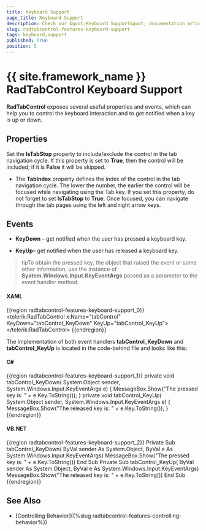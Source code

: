 ```yaml
---
title: Keyboard Support
page_title: Keyboard Support
description: Check our &quot;Keyboard Support&quot; documentation article for the RadTabControl {{ site.framework_name }} control.
slug: radtabcontrol-features-keyboard-support
tags: keyboard,support
published: True
position: 5
---
```


# {{ site.framework_name }} RadTabControl Keyboard Support



__RadTabControl__ exposes several useful properties and events, which can help you to control the keyboard interaction and to get notified when a key is up or down.

## Properties 

Set the __IsTabStop__ property to include/exclude the control in the tab navigation cycle. If this property is set to __True__, then the control will be included; if it is __False__ it will be skipped.

* The __TabIndex__ property defines the index of the control in the tab navigation cycle. The lower the number, the earlier the control will be focused while navigating using the Tab key. If you set this property, do not forget to set __IsTabStop__ to __True__. Once focused, you can navigate through the tab pages using the left and right arrow keys. 

## Events

* __KeyDown__ – get notified when the user has pressed a keyboard key.

* __KeyUp__– get notified when the user has released a keyboard key.

>tipTo obtain the pressed key, the object that raised the event or some other information, use the instance of __System.Windows.Input.KeyEventArgs__ passed as a parameter to the event handler method.

#### __XAML__

{{region radtabcontrol-features-keyboard-support_0}}
	<telerik:RadTabControl x:Name="tabControl" KeyDown="tabControl_KeyDown" KeyUp="tabControl_KeyUp">
	</telerik:RadTabControl>
	{{endregion}}



The implementation of both event handlers __tabControl_KeyDown__ and __tabControl_KeyUp__ is located in the code-behind file and looks like this:

#### __C#__

{{region radtabcontrol-features-keyboard-support_1}}
	private void tabControl_KeyDown( System.Object sender, System.Windows.Input.KeyEventArgs e)
	{
	    MessageBox.Show("The pressed key is: " + e.Key.ToString());
	}
	private void tabControl_KeyUp( System.Object sender, System.Windows.Input.KeyEventArgs e)
	{
	    MessageBox.Show("The released key is: " + e.Key.ToString());
	}
	{{endregion}}



#### __VB.NET__

{{region radtabcontrol-features-keyboard-support_2}}
	Private Sub tabControl_KeyDown( ByVal sender As System.Object, ByVal e As System.Windows.Input.KeyEventArgs)
	    MessageBox.Show("The pressed key is: " + e.Key.ToString())
	End Sub
	Private Sub tabControl_KeyUp( ByVal sender As System.Object, ByVal e As System.Windows.Input.KeyEventArgs)
	    MessageBox.Show("The released key is: " + e.Key.ToString())
	End Sub
	{{endregion}}



## See Also

 * [Controlling Behavior]({%slug radtabcontrol-features-controlling-behavior%})
